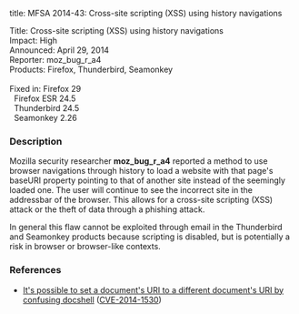 title: MFSA 2014-43: Cross-site scripting (XSS) using history navigations

<p>
<span class="label">Title:</span>      Cross-site scripting (XSS) using history
navigations<br/>
<span class="label">Impact:</span>     High<br/>
<span class="label">Announced:</span>  April 29, 2014<br/>
<span class="label">Reporter:</span>   moz_bug_r_a4<br/>
<span class="label">Products:</span>   Firefox, Thunderbird, Seamonkey<br/>
<br/>
<span class="label">Fixed in:</span>   Firefox 29<br/>
<span class="label">&#160;</span>      Firefox ESR 24.5<br/>
<span class="label">&#160;</span>      Thunderbird 24.5<br/>
<span class="label">&#160;</span>      Seamonkey 2.26<br/>
</p>


<h3>Description</h3>

<p>Mozilla security researcher <strong>moz_bug_r_a4</strong> reported a method
to use browser navigations through history to load a website with that page's
baseURI property pointing to that of another site instead of the seemingly
loaded one. The user will continue to see the incorrect site in the addressbar
of the browser. This allows for a cross-site scripting (XSS) attack or the theft
of data through a phishing attack. 
</p>

<p class="note">In general this flaw cannot be exploited through email in the
Thunderbird and Seamonkey products because scripting is disabled, but is
potentially a risk in browser or browser-like contexts.</p>

<h3>References</h3>

<ul>
  <li><a href="https://bugzilla.mozilla.org/show_bug.cgi?id=895557">
       It's possible to set a document's URI to a different document's URI by
confusing docshell</a> (<a href="http://cve.mitre.org/cgi-bin/cvename.cgi?name=CVE-2014-1530" class="ex-ref">CVE-2014-1530</a>)</li>
</ul>



